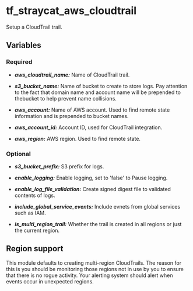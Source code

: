 # tf_straycat_aws_cloudtrail
Setup a CloudTrail trail.

## Variables
### Required
* ___aws_cloudtrail_name:___ Name of CloudTrail trail.

* ___s3_bucket_name:___ Name of bucket to create to store logs.  Pay attention to the fact that domain name and account name will be prepended to thebucket to help prevent name collisions.

* ___aws_account:___ Name of AWS account.  Used to find remote state information and is prepended to bucket names.

* ___aws_account_id:___ Account ID, used for CloudTrail integration.

* ___aws_region:___ AWS region.  Used to find remote state.

### Optional
* ___s3_bucket_prefix:___ S3 prefix for logs.

* ___enable_logging:___ Enable logging, set to 'false' to Pause logging.

* ___enable_log_file_validation:___ Create signed digest file to validated contents of logs.

* ___include_global_service_events:___ Include evnets from global services such as IAM.

* ___is_multi_region_trail:___ Whether the trail is created in all regions or just the current region.

## Region support
This module defaults to creating multi-region CloudTrails.  The reason for this is you should be monitoring those regions not in use by you to ensure that there is no rogue activity.  Your alerting system should alert when events occur in unexpected regions.
